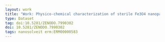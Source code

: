 ```yaml
---
layout: work
title: "Work: Physico-chemical characterization of sterile Fe3O4 nanoparticles by XPS / HAXPES / SEM"
type: Dataset
tag: doi:10.5281/ZENODO.7990302
doi: 10.5281/ZENODO.7990302
tags: nanosolveit erm:ERM00000583
---
```

